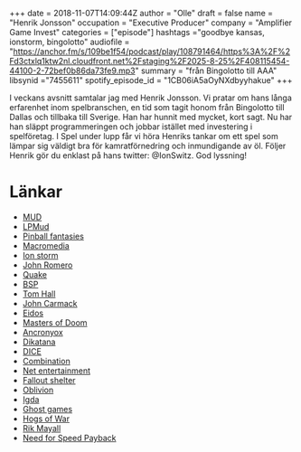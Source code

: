 +++
date = 2018-11-07T14:09:44Z
author = "Olle"
draft = false
name = "Henrik Jonsson"
occupation = "Executive Producer"
company = "Amplifier Game Invest"
categories = ["episode"]
hashtags ="goodbye kansas, ionstorm, bingolotto"
audiofile = "https://anchor.fm/s/109be1f54/podcast/play/108791464/https%3A%2F%2Fd3ctxlq1ktw2nl.cloudfront.net%2Fstaging%2F2025-8-25%2F408115454-44100-2-72bef0b86da73fe9.mp3"
summary = "från Bingolotto till AAA"
libsynid ="7455611"
spotify_episode_id = "1CB06iA5aOyNXdbyyhakue"
+++

I veckans avsnitt samtalar jag med Henrik Jonsson. Vi pratar om hans långa erfarenhet inom spelbranschen, en tid som tagit honom från Bingolotto till Dallas och tillbaka till Sverige. Han har hunnit med mycket, kort sagt. Nu har han släppt programmeringen och jobbar istället med investering i spelföretag. I Spel under lupp får vi höra Henriks tankar om ett spel som lämpar sig väldigt bra för kamratförnedring och inmundigande av öl. Följer Henrik gör du enklast på hans twitter: @IonSwitz. God lyssning!
# Länkar
* [MUD](https://en.wikipedia.org/wiki/MUD)
* [LPMud](https://en.wikipedia.org/wiki/LPMud)
* [Pinball fantasies](https://www.youtube.com/watch?v=7kZ-i9mGav4)
* [Macromedia](https://en.wikipedia.org/wiki/Macromedia)
* [Ion storm](https://en.wikipedia.org/wiki/Ion_Storm)
* [John Romero](https://en.wikipedia.org/wiki/John_Romero)
* [Quake](https://www.youtube.com/watch?v=ZHT2TgMX7Rg)
* [BSP](https://en.wikipedia.org/wiki/Binary_space_partitioning)
* [Tom Hall](https://en.wikipedia.org/wiki/Tom_Hall)
* [John Carmack](https://en.wikipedia.org/wiki/John_Carmack)
* [Eidos](https://en.wikipedia.org/wiki/Square_Enix_Europe)
* [Masters of Doom](https://en.wikipedia.org/wiki/Masters_of_Doom)
* [Ancronyox](https://en.wikipedia.org/wiki/Anachronox)
* [Dikatana](https://www.youtube.com/watch?v=aCO0T-1Tv7E)
* [DICE](http://www.dice.se/)
* [Combination](https://www.linkedin.com/company/combination-ab/)
* [Net entertainment](https://www.netent.com/en/)
* [Fallout shelter](https://www.youtube.com/watch?v=HY4jCjufLG8)
* [Oblivion](https://www.youtube.com/watch?v=mWLZ07U85h0)
* [Igda](https://www.igda.org/)
* [Ghost games](https://www.ea.com/studios/ghost-games)
* [Hogs of War](https://www.youtube.com/watch?v=w45SCVlDVTI)
* [Rik Mayall](https://en.wikipedia.org/wiki/Rik_Mayall)
* [Need for Speed Payback](https://en.wikipedia.org/wiki/Need_for_Speed_Payback)
